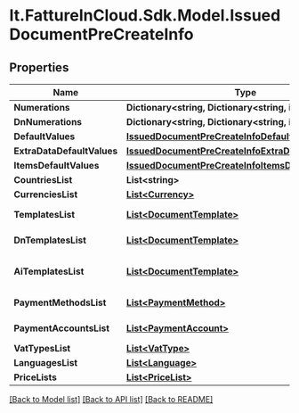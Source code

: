 # It.FattureInCloud.Sdk.Model.IssuedDocumentPreCreateInfo

## Properties

Name | Type | Description | Notes
------------ | ------------- | ------------- | -------------
**Numerations** | **Dictionary&lt;string, Dictionary&lt;string, int&gt;&gt;** |  | [optional] 
**DnNumerations** | **Dictionary&lt;string, Dictionary&lt;string, int&gt;&gt;** |  | [optional] 
**DefaultValues** | [**IssuedDocumentPreCreateInfoDefaultValues**](IssuedDocumentPreCreateInfoDefaultValues.md) |  | [optional] 
**ExtraDataDefaultValues** | [**IssuedDocumentPreCreateInfoExtraDataDefaultValues**](IssuedDocumentPreCreateInfoExtraDataDefaultValues.md) |  | [optional] 
**ItemsDefaultValues** | [**IssuedDocumentPreCreateInfoItemsDefaultValues**](IssuedDocumentPreCreateInfoItemsDefaultValues.md) |  | [optional] 
**CountriesList** | **List&lt;string&gt;** | Countries list | [optional] 
**CurrenciesList** | [**List&lt;Currency&gt;**](Currency.md) | Currencies list | [optional] 
**TemplatesList** | [**List&lt;DocumentTemplate&gt;**](DocumentTemplate.md) | Document templates list | [optional] 
**DnTemplatesList** | [**List&lt;DocumentTemplate&gt;**](DocumentTemplate.md) | Delivery note templates list | [optional] 
**AiTemplatesList** | [**List&lt;DocumentTemplate&gt;**](DocumentTemplate.md) | Accompanying invoice templates list | [optional] 
**PaymentMethodsList** | [**List&lt;PaymentMethod&gt;**](PaymentMethod.md) | Payment methods list | [optional] 
**PaymentAccountsList** | [**List&lt;PaymentAccount&gt;**](PaymentAccount.md) | Payment accounts list | [optional] 
**VatTypesList** | [**List&lt;VatType&gt;**](VatType.md) | Vat types list | [optional] 
**LanguagesList** | [**List&lt;Language&gt;**](Language.md) | Languages list | [optional] 
**PriceLists** | [**List&lt;PriceList&gt;**](PriceList.md) | Price lists | [optional] 

[[Back to Model list]](../../README.md#documentation-for-models) [[Back to API list]](../../README.md#documentation-for-api-endpoints) [[Back to README]](../../README.md)

